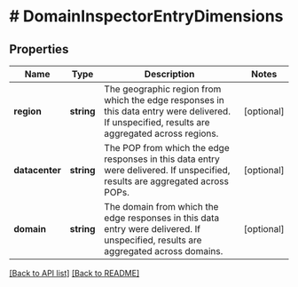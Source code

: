 # # DomainInspectorEntryDimensions

## Properties

Name | Type | Description | Notes
------------ | ------------- | ------------- | -------------
**region** | **string** | The geographic region from which the edge responses in this data entry were delivered. If unspecified, results are aggregated across regions. | [optional] 
**datacenter** | **string** | The POP from which the edge responses in this data entry were delivered. If unspecified, results are aggregated across POPs. | [optional] 
**domain** | **string** | The domain from which the edge responses in this data entry were delivered. If unspecified, results are aggregated across domains. | [optional] 


[[Back to API list]](../../README.md#endpoints) [[Back to README]](../../README.md)
